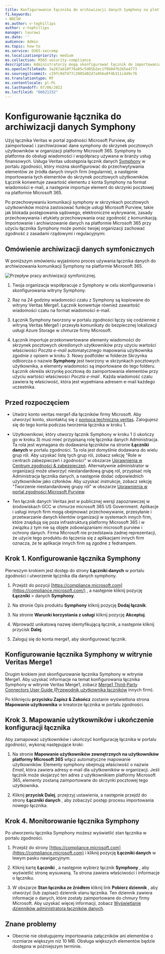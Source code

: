 ```yaml
---
title: Konfigurowanie łącznika do archiwizacji danych Symphony na platformie Microsoft 365
f1.keywords:
- NOCSH
ms.author: v-tophillips
author: v-tophillips
manager: laurawi
ms.date: ''
audience: Admin
ms.topic: how-to
ms.service: O365-seccomp
ms.localizationpriority: medium
ms.collection: M365-security-compliance
description: Administratorzy mogą skonfigurować łącznik do importowania i archiwizowania danych z platformy Veritas Symphony na platformę Microsoft 365. Ten łącznik umożliwia archiwizowanie danych ze źródeł danych innych firm na platformie Microsoft 365. Po zarchiwizowania tych danych można zarządzać danymi innych firm za pomocą funkcji zgodności, takich jak blokada prawna, wyszukiwanie zawartości i zasady przechowywania.
ms.openlocfilehash: 3a267ab10f76a05c5d05b2ec1f9b04fb2b5e4773
ms.sourcegitcommit: c29fc9d7477c3985d02d7a956a9f4b311c4d9c76
ms.translationtype: MT
ms.contentlocale: pl-PL
ms.lasthandoff: 07/06/2022
ms.locfileid: "66621232"
---
```

# <a name="set-up-a-connector-to-archive-symphony-data"></a>Konfigurowanie łącznika do archiwizacji danych Symphony

Użyj łącznika Veritas w portal zgodności Microsoft Purview, aby zaimportować i zarchiwizować dane symphony do skrzynek pocztowych użytkowników w organizacji platformy Microsoft 365. Symphony to platforma do obsługi wiadomości i współpracy używana w branży usług finansowych. Usługa Veritas udostępnia łącznik danych [Symphony](https://globanet.com/symphony) w portalu zgodności, który można skonfigurować do przechwytywania elementów ze źródła danych innych firm (regularnie), a następnie importowania tych elementów do skrzynek pocztowych użytkowników. Łącznik konwertuje zawartość elementu z konta Symphony na format wiadomości e-mail, a następnie importuje element do skrzynki pocztowej na platformie Microsoft 365.

Po przechowywaniu komunikacji symphony w skrzynkach pocztowych użytkowników można zastosować funkcje usługi Microsoft Purview, takie jak blokada postępowania sądowego, elektroniczne wykrywanie, zasady przechowywania i etykiety przechowywania oraz zgodność z komunikacją. Importowanie i archiwizowanie danych na platformie Microsoft 365 przy użyciu łącznika Symphony może pomóc twojej organizacji zachować zgodność z zasadami rządowymi i regulacyjnymi.

## <a name="overview-of-archiving-symphony-data"></a>Omówienie archiwizacji danych symfonicznych

W poniższym omówieniu wyjaśniono proces używania łącznika danych do archiwizowania komunikacji Symphony na platformie Microsoft 365.

![Przepływ pracy archiwizacji symfonicznej.](../media/SymphonyConnectorWorkflow.png)

1. Twoja organizacja współpracuje z Symphony w celu skonfigurowania i skonfigurowania witryny Symphony.

2. Raz na 24 godziny wiadomości czatu z Symphony są kopiowane do witryny Veritas Merge1. Łącznik konwertuje również zawartość wiadomości czatu na format wiadomości e-mail.

3. Łącznik Symphony tworzony w portalu zgodności łączy się codziennie z witryną Veritas Merge1 i przesyła komunikaty do bezpiecznej lokalizacji usługi Azure Storage w chmurze firmy Microsoft.

4. Łącznik importuje przekonwertowane elementy wiadomości do skrzynek pocztowych określonych użytkowników przy użyciu wartości właściwości *Poczta e-mail* automatycznego mapowania użytkownika zgodnie z opisem w kroku 3. Nowy podfolder w folderze Skrzynka odbiorcza o nazwie **Symphony** jest tworzony w skrzynkach pocztowych użytkownika, a elementy wiadomości są importowane do tego folderu. Łącznik określa skrzynkę pocztową do zaimportowania elementów przy użyciu wartości właściwości *Poczta e-mail* . Każda wiadomość czatu zawiera tę właściwość, która jest wypełniana adresem e-mail każdego uczestnika.

## <a name="before-you-begin"></a>Przed rozpoczęciem

- Utwórz konto veritas merge1 dla łączników firmy Microsoft. Aby utworzyć konto, skontaktuj się z [pomocą techniczną veritas](https://globanet.com/ms-connectors-contact). Zalogujesz się do tego konta podczas tworzenia łącznika w kroku 1.

- Użytkownikowi, który utworzy łącznik Symphony w kroku 1 (i ukończy go w kroku 3) musi mieć przypisaną rolę łącznika danych Administracja. Ta rola jest wymagana do dodawania łączników na stronie **Łączniki danych** w portalu zgodności. Ta rola jest domyślnie dodawana do wielu grup ról. Aby uzyskać listę tych grup ról, zobacz sekcję "Role w centrach zabezpieczeń i zgodności" w obszarze [Uprawnienia w Centrum zgodności & zabezpieczeń](../security/office-365-security/permissions-in-the-security-and-compliance-center.md#roles-in-the-security--compliance-center). Alternatywnie administrator w organizacji może utworzyć niestandardową grupę ról, przypisać rolę Administracja łącznika danych, a następnie dodać odpowiednich użytkowników jako członków. Aby uzyskać instrukcje, zobacz sekcję "Tworzenie niestandardowej grupy ról" w obszarze [Uprawnienia w portal zgodności Microsoft Purview](microsoft-365-compliance-center-permissions.md#create-a-custom-role-group).

- Ten łącznik danych Veritas jest w publicznej wersji zapoznawczej w środowiskach GCC w chmurze microsoft 365 US Government. Aplikacje i usługi innych firm mogą obejmować przechowywanie, przesyłanie i przetwarzanie danych klientów organizacji w systemach innych firm, które znajdują się poza infrastrukturą platformy Microsoft 365 i w związku z tym nie są objęte zobowiązaniami microsoft purview i ochrony danych. Firma Microsoft nie przedstawia żadnej reprezentacji, że użycie tego produktu do łączenia się z aplikacjami innych firm oznacza, że te aplikacje innych firm są zgodne z fedrampem.

## <a name="step-1-set-up-the-symphony-connector"></a>Krok 1. Konfigurowanie łącznika Symphony

Pierwszym krokiem jest dostęp do strony **Łączniki danych** w portalu zgodności i utworzenie łącznika dla danych symphony.

1. Przejdź do pozycji [https://compliance.microsoft.com](https://compliance.microsoft.com/) , a następnie kliknij pozycję **Łączniki** >  danych **Symphony**.

2. Na stronie Opis produktu **Symphony** kliknij pozycję **Dodaj łącznik**.

3. Na stronie **Warunki korzystania z usługi** kliknij pozycję **Akceptuj**.

4. Wprowadź unikatową nazwę identyfikującą łącznik, a następnie kliknij przycisk **Dalej**.

5. Zaloguj się do konta merge1, aby skonfigurować łącznik.

## <a name="configure-the-symphony-connector-on-the-veritas-merge1-site"></a>Konfigurowanie łącznika Symphony w witrynie Veritas Merge1

Drugim krokiem jest skonfigurowanie łącznika Symphony w witrynie Merge1. Aby uzyskać informacje na temat konfigurowania łącznika Symphony w witrynie Veritas Merge1, zobacz [Merge1 Third-Party Connectors User Guide (Przewodnik użytkownika łączników](https://docs.ms.merge1.globanetportal.com/Merge1%20Third-Party%20Connectors%20Symphony%20User%20Guide%20.pdf) innych firm).

Po kliknięciu **przycisku Zapisz & Zakończ** zostanie wyświetlona strona **Mapowanie użytkownika** w kreatorze łącznika w portalu zgodności.

## <a name="step-3-map-users-and-complete-the-connector-setup"></a>Krok 3. Mapowanie użytkowników i ukończenie konfiguracji łącznika

Aby zamapować użytkowników i ukończyć konfigurację łącznika w portalu zgodności, wykonaj następujące kroki:

1. Na stronie **Mapowanie użytkowników zewnętrznych na użytkowników platformy Microsoft 365** włącz automatyczne mapowanie użytkowników. Elementy symphony obejmują właściwość o nazwie *Email*, która zawiera adresy e-mail dla użytkowników w organizacji. Jeśli łącznik może skojarzyć ten adres z użytkownikiem platformy Microsoft 365, elementy zostaną zaimportowane do skrzynki pocztowej tego użytkownika.

2. Kliknij **przycisk Dalej**, przejrzyj ustawienia, a następnie przejdź do strony **Łączniki danych** , aby zobaczyć postęp procesu importowania nowego łącznika.

## <a name="step-4-monitor-the-symphony-connector"></a>Krok 4. Monitorowanie łącznika Symphony

Po utworzeniu łącznika Symphony możesz wyświetlić stan łącznika w portalu zgodności.

1. Przejdź do strony [https://compliance.microsoft.com](https://compliance.microsoft.com) i kliknij pozycję **Łączniki danych** w lewym pasku nawigacyjnym.

2. Kliknij kartę **Łączniki** , a następnie wybierz łącznik **Symphony** , aby wyświetlić stronę wysuwaną. Ta strona zawiera właściwości i informacje o łączniku.

3. W obszarze **Stan łącznika ze źródłem** kliknij link **Pobierz dziennik** , aby otworzyć (lub zapisać) dziennik stanu łącznika. Ten dziennik zawiera informacje o danych, które zostały zaimportowane do chmury firmy Microsoft. Aby uzyskać więcej informacji, zobacz [Wyświetlanie dzienników administratora łączników danych](data-connector-admin-logs.md).

## <a name="known-issues"></a>Znane problemy

- Obecnie nie obsługujemy importowania załączników ani elementów o rozmiarze większym niż 10 MB. Obsługa większych elementów będzie dostępna w późniejszym terminie.